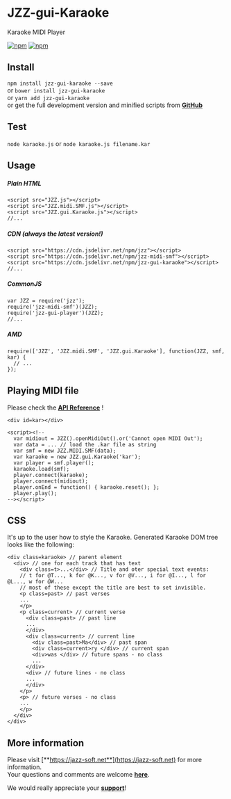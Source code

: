 # JZZ-gui-Karaoke

Karaoke MIDI Player

[![npm](https://img.shields.io/npm/v/jzz-gui-karaoke.svg)](https://www.npmjs.com/package/jzz-gui-karaoke)
[![npm](https://img.shields.io/npm/dt/jzz-gui-karaoke.svg)](https://www.npmjs.com/package/jzz-gui-karaoke)

## Install

`npm install jzz-gui-karaoke --save`  
or `bower install jzz-gui-karaoke`  
or `yarn add jzz-gui-karaoke`  
or get the full development version and minified scripts from [**GitHub**](https://github.com/jazz-soft/JZZ-gui-Karaoke)

## Test
`node karaoke.js`
or `node karaoke.js filename.kar`

## Usage

##### Plain HTML

    <script src="JZZ.js"></script>
    <script src="JZZ.midi.SMF.js"></script>
    <script src="JZZ.gui.Karaoke.js"></script>
    //...

##### CDN (always the latest version!)

    <script src="https://cdn.jsdelivr.net/npm/jzz"></script>
    <script src="https://cdn.jsdelivr.net/npm/jzz-midi-smf"></script>
    <script src="https://cdn.jsdelivr.net/npm/jzz-gui-karaoke"></script>
    //...

##### CommonJS

    var JZZ = require('jzz');
    require('jzz-midi-smf')(JZZ);
    require('jzz-gui-player')(JZZ);
    //...

##### AMD

    require(['JZZ', 'JZZ.midi.SMF', 'JZZ.gui.Karaoke'], function(JZZ, smf, kar) {
      // ...
    });

## Playing MIDI file

Please check the [**API Reference**](https://jazz-soft.net/doc/JZZ/karaoke.html) !

    <div id=kar></div>

    <script><!--
      var midiout = JZZ().openMidiOut().or('Cannot open MIDI Out');
      var data = ... // load the .kar file as string
      var smf = new JZZ.MIDI.SMF(data);
      var karaoke = new JZZ.gui.Karaoke('kar');
      var player = smf.player();
      karaoke.load(smf);
      player.connect(karaoke);
      player.connect(midiout);
      player.onEnd = function() { karaoke.reset(); };
      player.play();
    --></script>

## CSS

It's up to the user how to style the Karaoke.
Generated Karaoke DOM tree looks like the following:

    <div class=karaoke> // parent element
      <div> // one for each track that has text
        <div class=t>...</div> // Title and oter special text events:
        // t for @T..., k for @K..., v for @V..., i for @I..., l for @L..., w for @W...
        // most of these except the title are best to set invisible.
        <p class=past> // past verses
        ...
        </p>
        <p class=current> // current verse
          <div class=past> // past line
          ...
          </div>
          <div class=current> // current line
            <div class=past>Ma</div> // past span
            <div class=current>ry </div> // current span
            <div>was </div> // future spans - no class
            ...
          </div>
          <div> // future lines - no class
          ...
          </div>
        </p>
        <p> // future verses - no class
        ...
        </p>
      </div>
    </div>

## More information

Please visit [**https://jazz-soft.net**](https://jazz-soft.net) for more information.  
Your questions and comments are welcome [**here**](https://jazz-soft.org).

We would really appreciate your [**support**](https://jazz-soft.net/donate)!

